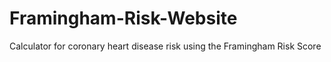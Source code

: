 # Framingham-Risk-Website
Calculator for coronary heart disease risk using the Framingham Risk Score
